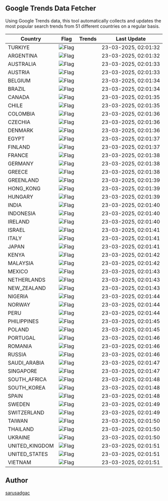 
## Google Trends Data Fetcher

Using Google Trends data, this tool automatically collects and updates the most popular search trends from 51 different countries on a regular basis.


| Country | Flag | Trends | Last Update |
| --- | --- | --- | --- |
| TURKIYE | ![Flag](https://flagcdn.com/16x12/tr.png) |  | 23-03-2025, 02:01:32 |
| ARGENTINA | ![Flag](https://flagcdn.com/16x12/ar.png) |  | 23-03-2025, 02:01:32 |
| AUSTRALIA | ![Flag](https://flagcdn.com/16x12/au.png) |  | 23-03-2025, 02:01:33 |
| AUSTRIA | ![Flag](https://flagcdn.com/16x12/at.png) |  | 23-03-2025, 02:01:33 |
| BELGIUM | ![Flag](https://flagcdn.com/16x12/be.png) |  | 23-03-2025, 02:01:34 |
| BRAZIL | ![Flag](https://flagcdn.com/16x12/br.png) |  | 23-03-2025, 02:01:34 |
| CANADA | ![Flag](https://flagcdn.com/16x12/ca.png) |  | 23-03-2025, 02:01:35 |
| CHILE | ![Flag](https://flagcdn.com/16x12/cl.png) |  | 23-03-2025, 02:01:35 |
| COLOMBIA | ![Flag](https://flagcdn.com/16x12/co.png) |  | 23-03-2025, 02:01:36 |
| CZECHIA | ![Flag](https://flagcdn.com/16x12/cz.png) |  | 23-03-2025, 02:01:36 |
| DENMARK | ![Flag](https://flagcdn.com/16x12/dk.png) |  | 23-03-2025, 02:01:36 |
| EGYPT | ![Flag](https://flagcdn.com/16x12/eg.png) |  | 23-03-2025, 02:01:37 |
| FINLAND | ![Flag](https://flagcdn.com/16x12/fi.png) |  | 23-03-2025, 02:01:37 |
| FRANCE | ![Flag](https://flagcdn.com/16x12/fr.png) |  | 23-03-2025, 02:01:38 |
| GERMANY | ![Flag](https://flagcdn.com/16x12/de.png) |  | 23-03-2025, 02:01:38 |
| GREECE | ![Flag](https://flagcdn.com/16x12/gr.png) |  | 23-03-2025, 02:01:38 |
| GREENLAND | ![Flag](https://flagcdn.com/16x12/gl.png) |  | 23-03-2025, 02:01:39 |
| HONG_KONG | ![Flag](https://flagcdn.com/16x12/hk.png) |  | 23-03-2025, 02:01:39 |
| HUNGARY | ![Flag](https://flagcdn.com/16x12/hu.png) |  | 23-03-2025, 02:01:39 |
| INDIA | ![Flag](https://flagcdn.com/16x12/in.png) |  | 23-03-2025, 02:01:40 |
| INDONESIA | ![Flag](https://flagcdn.com/16x12/id.png) |  | 23-03-2025, 02:01:40 |
| IRELAND | ![Flag](https://flagcdn.com/16x12/ie.png) |  | 23-03-2025, 02:01:40 |
| ISRAEL | ![Flag](https://flagcdn.com/16x12/il.png) |  | 23-03-2025, 02:01:41 |
| ITALY | ![Flag](https://flagcdn.com/16x12/it.png) |  | 23-03-2025, 02:01:41 |
| JAPAN | ![Flag](https://flagcdn.com/16x12/jp.png) |  | 23-03-2025, 02:01:41 |
| KENYA | ![Flag](https://flagcdn.com/16x12/ke.png) |  | 23-03-2025, 02:01:42 |
| MALAYSIA | ![Flag](https://flagcdn.com/16x12/my.png) |  | 23-03-2025, 02:01:42 |
| MEXICO | ![Flag](https://flagcdn.com/16x12/mx.png) |  | 23-03-2025, 02:01:43 |
| NETHERLANDS | ![Flag](https://flagcdn.com/16x12/nl.png) |  | 23-03-2025, 02:01:43 |
| NEW_ZEALAND | ![Flag](https://flagcdn.com/16x12/nz.png) |  | 23-03-2025, 02:01:43 |
| NIGERIA | ![Flag](https://flagcdn.com/16x12/ng.png) |  | 23-03-2025, 02:01:44 |
| NORWAY | ![Flag](https://flagcdn.com/16x12/no.png) |  | 23-03-2025, 02:01:44 |
| PERU | ![Flag](https://flagcdn.com/16x12/pe.png) |  | 23-03-2025, 02:01:44 |
| PHILIPPINES | ![Flag](https://flagcdn.com/16x12/ph.png) |  | 23-03-2025, 02:01:45 |
| POLAND | ![Flag](https://flagcdn.com/16x12/pl.png) |  | 23-03-2025, 02:01:45 |
| PORTUGAL | ![Flag](https://flagcdn.com/16x12/pt.png) |  | 23-03-2025, 02:01:46 |
| ROMANIA | ![Flag](https://flagcdn.com/16x12/ro.png) |  | 23-03-2025, 02:01:46 |
| RUSSIA | ![Flag](https://flagcdn.com/16x12/ru.png) |  | 23-03-2025, 02:01:46 |
| SAUDI_ARABIA | ![Flag](https://flagcdn.com/16x12/sa.png) |  | 23-03-2025, 02:01:47 |
| SINGAPORE | ![Flag](https://flagcdn.com/16x12/sg.png) |  | 23-03-2025, 02:01:47 |
| SOUTH_AFRICA | ![Flag](https://flagcdn.com/16x12/za.png) |  | 23-03-2025, 02:01:48 |
| SOUTH_KOREA | ![Flag](https://flagcdn.com/16x12/kr.png) |  | 23-03-2025, 02:01:48 |
| SPAIN | ![Flag](https://flagcdn.com/16x12/es.png) |  | 23-03-2025, 02:01:48 |
| SWEDEN | ![Flag](https://flagcdn.com/16x12/se.png) |  | 23-03-2025, 02:01:49 |
| SWITZERLAND | ![Flag](https://flagcdn.com/16x12/ch.png) |  | 23-03-2025, 02:01:49 |
| TAIWAN | ![Flag](https://flagcdn.com/16x12/tw.png) |  | 23-03-2025, 02:01:50 |
| THAILAND | ![Flag](https://flagcdn.com/16x12/th.png) |  | 23-03-2025, 02:01:50 |
| UKRAINE | ![Flag](https://flagcdn.com/16x12/ua.png) |  | 23-03-2025, 02:01:50 |
| UNITED_KINGDOM | ![Flag](https://flagcdn.com/16x12/gb.png) |  | 23-03-2025, 02:01:51 |
| UNITED_STATES | ![Flag](https://flagcdn.com/16x12/us.png) |  | 23-03-2025, 02:01:51 |
| VIETNAM | ![Flag](https://flagcdn.com/16x12/vn.png) |  | 23-03-2025, 02:01:51 |


## Author
 [sarusadgac](https://x.com/sarusadgac)
